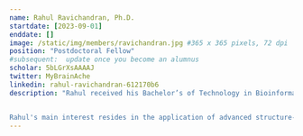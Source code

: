 ```yaml
---
name: Rahul Ravichandran, Ph.D.
startdate: [2023-09-01]
enddate: []
image: /static/img/members/ravichandran.jpg #365 x 365 pixels, 72 dpi
position: "Postdoctoral Fellow"
#subsequent:  update once you become an alumnus
scholar: 5bLGrXsAAAAJ
twitter: MyBrainAche
linkedin: rahul-ravichandran-612170b6
description: "Rahul received his Bachelor’s of Technology in Bioinformatics from D.Y.Patil University, Navi Mumbai. He was also a Bachelor's thesis student at Bhabha Atomic Research Centre (BARC), Mumbai. He attained his Master’s of Technology in Bioinformatics in 2018 at SASTRA University, India. He was also a Master's thesis student at University of Malaya, Malaysia. In June 2023, Rahul completed his Ph.D. in Biomolecular Sciences at the University of Campania “Luigi Vanvitelli”, Italy under the supervision of Prof. [Sandro Cosconati](https://sites.google.com/site/thecosconatilab/home/people). 


Rahul's main interest resides in the application of advanced structure-based methods in drug design. Outside the lab, Rahul tries not to think about work, he is a meme enthusiast and loves to play cricket."
---
```

